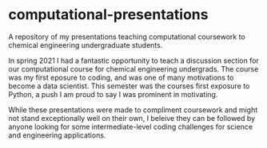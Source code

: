 # computational-presentations
A repository of my presentations teaching computational coursework to chemical engineering undergraduate students.


In spring 2021 I had a fantastic opportunity to teach a discussion section for our computational course for chemical engineering undergrads. The course was my first eposure to coding, and was one of many motivations to become a data scientist. This semester was the courses first exposure to Python, a push I am proud to say I was prominent in motivating.

While these presentations were made to compliment coursework and might not stand exceptionally well on their own, I beleive they can be followed by anyone looking for some intermediate-level coding challenges for science and engineering applications.

